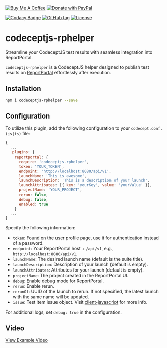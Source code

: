[![Buy Me A Coffee](https://www.buymeacoffee.com/assets/img/custom_images/orange_img.png)](https://www.buymeacoffee.com/peternguyew)
[![Donate with PayPal](https://img.shields.io/badge/Donate-PayPal-blue.svg)](https://paypal.me/peternguyentr?country.x=DE&locale.x=en_US)

[![Codacy Badge](https://api.codacy.com/project/badge/Grade/6e6495428bbd41f0807e4239c42403eb)](https://www.codacy.com/manual/PeterNgTr/codeceptjs-rphelper?utm_source=github.com&amp;utm_medium=referral&amp;utm_content=PeterNgTr/codeceptjs-rphelper&amp;utm_campaign=Badge_Grade)
[![GitHub tag](https://img.shields.io/github/tag/kobenguyent/codeceptjs-rphelper?include_prereleases=&sort=semver&color=blue)](https://github.com/kobenguyent/codeceptjs-rphelper/releases/)
[![License](https://img.shields.io/badge/License-MIT-blue)](#license)

# codeceptjs-rphelper

Streamline your CodeceptJS test results with seamless integration into ReportPortal.

`codeceptjs-rphelper` is a CodeceptJS helper designed to publish test results on [ReportPortal](https://reportportal.io/) effortlessly after execution.

## Installation

```sh
npm i codeceptjs-rphelper --save
```

## Configuration

To utilize this plugin, add the following configuration to your `codecept.conf.(js|ts)` file:

```javascript
{
  ...
   plugins: {
    reportportal: {
      require: 'codeceptjs-rphelper',
      token: 'YOUR_TOKEN',
      endpoint: 'http://localhost:8080/api/v1',
      launchName: 'This is awesome',
      launchDescription: 'This is a description of your launch',
      launchAttributes: [{ key: 'yourKey', value: 'yourValue' }],
      projectName: 'YOUR_PROJECT',
      rerun: false,
      debug: false,
      enabled: true
    }
  ...
}
```

Specify the following information:

- `token`: Found on the user profile page, use it for authentication instead of a password.
- `endpoint`: Your ReportPortal host + `/api/v1`, e.g., `http://localhost:8080/api/v1`.
- `launchName`: The desired launch name (default is the suite title).
- `launchDescription`: Description of your launch (default is empty).
- `launchAttributes`: Attributes for your launch (default is empty).
- `projectName`: The project created in the ReportPortal UI.
- `debug`: Enable debug mode for ReportPortal.
- `rerun`: Enable rerun.
- `rerunOf`: UUID of the launch to rerun. If not specified, the latest launch with the same name will be updated.
- `issue`: Test item issue object. Visit [client-javascript](https://github.com/reportportal/client-javascript?tab=readme-ov-file#finishtestitem) for more info.

For additional logs, set `debug: true` in the configuration.

## Video

[View Example Video](https://github.com/kobenguyent/codeceptjs-rphelper/assets/7845001/f2a84ed1-acae-46f7-a611-90345e0a43c9)
